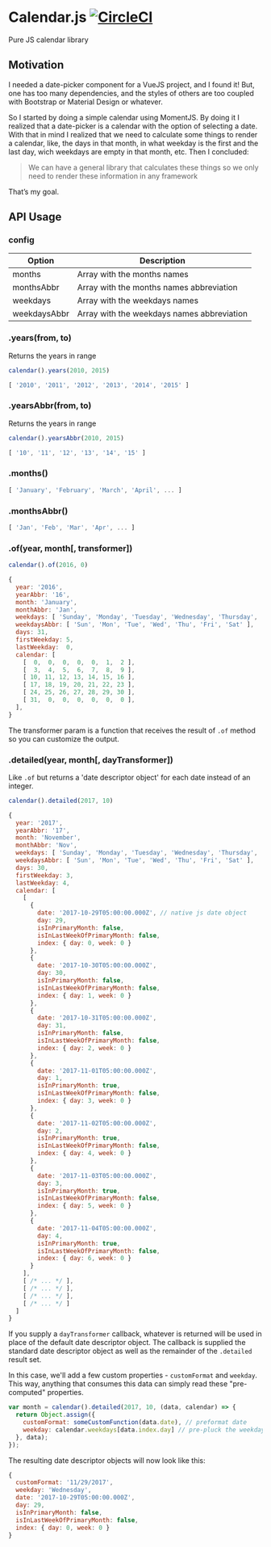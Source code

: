 # Calendar.js [![CircleCI](https://circleci.com/gh/igor-ribeiro/calendar-js.svg?style=shield&circle-token=:circle-token)](https://circleci.com/gh/igor-ribeiro/calendar-js)

Pure JS calendar library

## Motivation

I needed a date-picker component for a VueJS project, and I found it! But, one has too many dependencies, and the styles of others are too coupled with Bootstrap or Material Design or whatever.

So I started by doing a simple calendar using MomentJS. By doing it I realized that a date-picker is a calendar with the option of selecting a date. With that in mind I realized that we need to calculate some things to render a calendar, like, the days in that month, in what weekday is the first and the last day, wich weekdays are empty in that month, etc. Then I concluded:

> We can have a general library that calculates these things so we only need to render these information in any framework

That’s my goal.

## API Usage

### config

| Option       | Description                                |
| ------------ | ------------------------------------------ |
| months       | Array with the months names                |
| monthsAbbr   | Array with the months names abbreviation   |
| weekdays     | Array with the weekdays names              |
| weekdaysAbbr | Array with the weekdays names abbreviation |

### .years(from, to)
Returns the years in range
```js
calendar().years(2010, 2015)

[ '2010', '2011', '2012', '2013', '2014', '2015' ]
```

### .yearsAbbr(from, to)
Returns the years in range
```js
calendar().yearsAbbr(2010, 2015)

[ '10', '11', '12', '13', '14', '15' ]
```

### .months()
```js
[ 'January', 'February', 'March', 'April', ... ]
```

### .monthsAbbr()
```js
[ 'Jan', 'Feb', 'Mar', 'Apr', ... ]
```

### .of(year, month[, transformer])
```js
calendar().of(2016, 0)

{
  year: '2016',
  yearAbbr: '16',
  month: 'January',
  monthAbbr: 'Jan',
  weekdays: [ 'Sunday', 'Monday', 'Tuesday', 'Wednesday', 'Thursday', 'Friday', 'Saturday' ],
  weekdaysAbbr: [ 'Sun', 'Mon', 'Tue', 'Wed', 'Thu', 'Fri', 'Sat' ],
  days: 31,
  firstWeekday: 5,
  lastWeekday:  0,
  calendar: [
    [  0,  0,  0,  0,  0,  1,  2 ],
    [  3,  4,  5,  6,  7,  8,  9 ],
    [ 10, 11, 12, 13, 14, 15, 16 ],
    [ 17, 18, 19, 20, 21, 22, 23 ],
    [ 24, 25, 26, 27, 28, 29, 30 ],
    [ 31,  0,  0,  0,  0,  0,  0 ],
  ],
}
```

The transformer param is a function that receives the result of `.of` method so you can customize the output.

### .detailed(year, month[, dayTransformer])
Like `.of` but returns a 'date descriptor object' for each date instead of an integer.

```js
calendar().detailed(2017, 10)

{
  year: '2017',
  yearAbbr: '17',
  month: 'November',
  monthAbbr: 'Nov',
  weekdays: [ 'Sunday', 'Monday', 'Tuesday', 'Wednesday', 'Thursday', 'Friday', 'Saturday' ],
  weekdaysAbbr: [ 'Sun', 'Mon', 'Tue', 'Wed', 'Thu', 'Fri', 'Sat' ],
  days: 30,
  firstWeekday: 3,
  lastWeekday: 4,
  calendar: [
    [
      {
        date: '2017-10-29T05:00:00.000Z', // native js date object
        day: 29,
        isInPrimaryMonth: false,
        isInLastWeekOfPrimaryMonth: false,
        index: { day: 0, week: 0 }
      },
      {
        date: '2017-10-30T05:00:00.000Z',
        day: 30,
        isInPrimaryMonth: false,
        isInLastWeekOfPrimaryMonth: false,
        index: { day: 1, week: 0 }
      },
      {
        date: '2017-10-31T05:00:00.000Z',
        day: 31,
        isInPrimaryMonth: false,
        isInLastWeekOfPrimaryMonth: false,
        index: { day: 2, week: 0 }
      },
      {
        date: '2017-11-01T05:00:00.000Z',
        day: 1,
        isInPrimaryMonth: true,
        isInLastWeekOfPrimaryMonth: false,
        index: { day: 3, week: 0 }
      },
      {
        date: '2017-11-02T05:00:00.000Z',
        day: 2,
        isInPrimaryMonth: true,
        isInLastWeekOfPrimaryMonth: false,
        index: { day: 4, week: 0 }
      },
      {
        date: '2017-11-03T05:00:00.000Z',
        day: 3,
        isInPrimaryMonth: true,
        isInLastWeekOfPrimaryMonth: false,
        index: { day: 5, week: 0 }
      },
      {
        date: '2017-11-04T05:00:00.000Z',
        day: 4,
        isInPrimaryMonth: true,
        isInLastWeekOfPrimaryMonth: false,
        index: { day: 6, week: 0 }
      }
    ],
    [ /* ... */ ],
    [ /* ... */ ],
    [ /* ... */ ],
    [ /* ... */ ]
  ]
}
```

If you supply a `dayTransformer` callback, whatever is returned will be used in place of the default date descriptor object. The callback is supplied the standard date descriptor object as well as the remainder of the `.detailed` result set.

In this case, we'll add a few custom properties - `customFormat` and `weekday`. This way, anything that consumes this data can simply read these "pre-computed" properties.

```js
var month = calendar().detailed(2017, 10, (data, calendar) => {
  return Object.assign({
    customFormat: someCustomFunction(data.date), // preformat date
    weekday: calendar.weekdays[data.index.day] // pre-pluck the weekday
  }, data);
});
```

The resulting date descriptor objects will now look like this:

```js
{
  customFormat: '11/29/2017',
  weekday: 'Wednesday',
  date: '2017-10-29T05:00:00.000Z',
  day: 29,
  isInPrimaryMonth: false,
  isInLastWeekOfPrimaryMonth: false,
  index: { day: 0, week: 0 }
}
```
